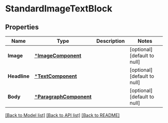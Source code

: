 # StandardImageTextBlock

## Properties
Name | Type | Description | Notes
------------ | ------------- | ------------- | -------------
**Image** | [***ImageComponent**](ImageComponent.md) |  | [optional] [default to null]
**Headline** | [***TextComponent**](TextComponent.md) |  | [optional] [default to null]
**Body** | [***ParagraphComponent**](ParagraphComponent.md) |  | [optional] [default to null]

[[Back to Model list]](../README.md#documentation-for-models) [[Back to API list]](../README.md#documentation-for-api-endpoints) [[Back to README]](../README.md)

